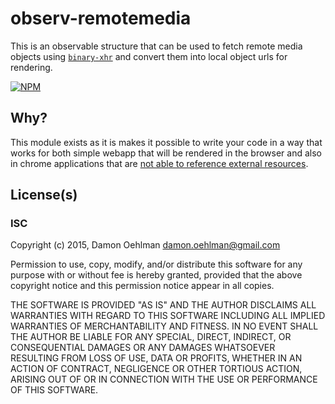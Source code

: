 # observ-remotemedia

This is an observable structure that can be used to fetch remote media
objects using [`binary-xhr`](https://github.com/maxogden/binary-xhr)
and convert them into local object urls for rendering.


[![NPM](https://nodei.co/npm/observ-remotemedia.png)](https://nodei.co/npm/observ-remotemedia/)



## Why?

This module exists as it is makes it possible to write your code in a
way that works for both simple webapp that will be rendered in the
browser and also in chrome applications that are
[not able to reference external resources](https://developer.chrome.com/apps/app_external#external).

## License(s)

### ISC

Copyright (c) 2015, Damon Oehlman <damon.oehlman@gmail.com>

Permission to use, copy, modify, and/or distribute this software for any
purpose with or without fee is hereby granted, provided that the above
copyright notice and this permission notice appear in all copies.

THE SOFTWARE IS PROVIDED "AS IS" AND THE AUTHOR DISCLAIMS ALL WARRANTIES WITH
REGARD TO THIS SOFTWARE INCLUDING ALL IMPLIED WARRANTIES OF MERCHANTABILITY
AND FITNESS. IN NO EVENT SHALL THE AUTHOR BE LIABLE FOR ANY SPECIAL, DIRECT,
INDIRECT, OR CONSEQUENTIAL DAMAGES OR ANY DAMAGES WHATSOEVER RESULTING FROM
LOSS OF USE, DATA OR PROFITS, WHETHER IN AN ACTION OF CONTRACT, NEGLIGENCE OR
OTHER TORTIOUS ACTION, ARISING OUT OF OR IN CONNECTION WITH THE USE OR
PERFORMANCE OF THIS SOFTWARE.
